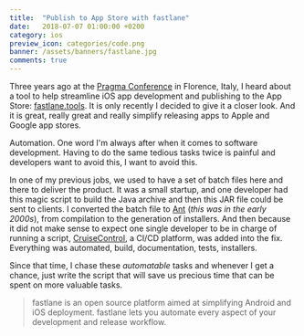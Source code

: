 ```yaml
---
title:  "Publish to App Store with fastlane"
date:   2018-07-07 01:00:00 +0200
category: ios
preview_icon: categories/code.png
banner: /assets/banners/fastlane.jpg
comments: true
---
```


Three years ago at the [Pragma Conference](http://2015.pragmaconference.com/) in Florence, Italy, I heard about a tool to help streamline iOS app development and publishing to the App Store: [fastlane.tools](https://fastlane.tools/). It is only recently I decided to give it a closer look. And it is great, really great and really simplify releasing apps to Apple and Google app stores.

<!-- more -->

Automation. One word I'm always after when it comes to software development. Having to do the same tedious tasks twice is painful and developers want to avoid this, I want to avoid this.

In one of my previous jobs, we used to have a set of batch files here and there to deliver the product. It was a small startup, and one developer had this magic script to build the Java archive and then this JAR file could be sent to clients. I converted the batch file to [Ant](https://ant.apache.org/) (_this was in the early 2000s_), from compilation to the generation of installers. And then because it did not make sense to expect one single developer to be in charge of running a script, [CruiseControl](http://cruisecontrol.sourceforge.net/), a CI/CD platform, was added into the fix. Everything was automated, build, documentation, tests, installers.

Since that time, I chase these _automatable_ tasks and whenever I get a chance, just write the script that will save us precious time that can be spent on more valuable tasks.

> fastlane is an open source platform aimed at simplifying Android and iOS deployment.
> fastlane lets you automate every aspect of your development and release workflow.
